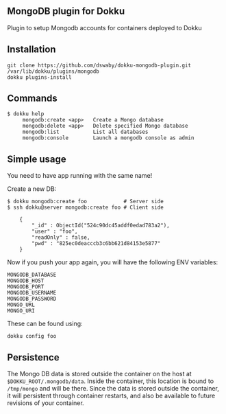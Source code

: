 MongoDB plugin for Dokku
---------------------------
Plugin to setup Mongodb accounts for containers deployed to Dokku


Installation
------------
```
git clone https://github.com/dswaby/dokku-mongodb-plugin.git /var/lib/dokku/plugins/mongodb
dokku plugins-install
```


Commands
--------
```
$ dokku help
     mongodb:create <app>   Create a Mongo database
     mongodb:delete <app>   Delete specified Mongo database
     mongodb:list           List all databases
     mongodb:console        Launch a mongodb console as admin
```

Simple usage
------------
You need to have app running with the same name!

Create a new DB:
```
$ dokku mongodb:create foo            # Server side
$ ssh dokku@server mongodb:create foo # Client side

    {
        "_id" : ObjectId("524c90dc45addf0edad783a2"),
        "user" : "foo",
        "readOnly" : false,
        "pwd" : "825ec0deacccb3c6bb621d84153e5877"
    }

```

Now if you push your app again, you will have the following ENV variables:
```
MONGODB_DATABASE
MONGODB_HOST
MONGODB_PORT
MONGODB_USERNAME
MONGODB_PASSWORD
MONGO_URL
MONGO_URI
```

These can be found using:
```
dokku config foo
```

Persistence
-----------

The Mongo DB data is stored outside the container on the host at `$DOKKU_ROOT/.mongodb/data`. Inside the container, this location is bound to `/tmp/mongo` and will be there. 
Since the data is stored outside the container, it will persistent through container restarts, and also be available to future revisions of your container. 

